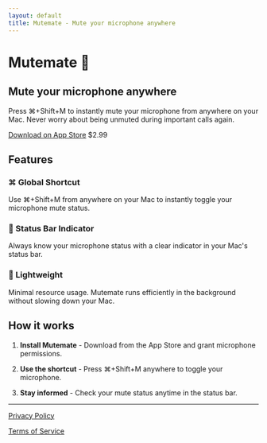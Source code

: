 ```yaml
---
layout: default
title: Mutemate - Mute your microphone anywhere
---
```


# Mutemate 🙊

## Mute your microphone anywhere

Press ⌘+Shift+M to instantly mute your microphone from anywhere on your Mac. Never worry about being unmuted during important calls again.

[Download on App Store](#) $2.99

## Features

### ⌘ Global Shortcut
Use ⌘+Shift+M from anywhere on your Mac to instantly toggle your microphone mute status.

### 📍 Status Bar Indicator
Always know your microphone status with a clear indicator in your Mac's status bar.

### 🚀 Lightweight
Minimal resource usage. Mutemate runs efficiently in the background without slowing down your Mac.

## How it works

1. **Install Mutemate** - Download from the App Store and grant microphone permissions.

2. **Use the shortcut** - Press ⌘+Shift+M anywhere to toggle your microphone.

3. **Stay informed** - Check your mute status anytime in the status bar.

---

[Privacy Policy](privacy.md)

[Terms of Service](terms.md)
